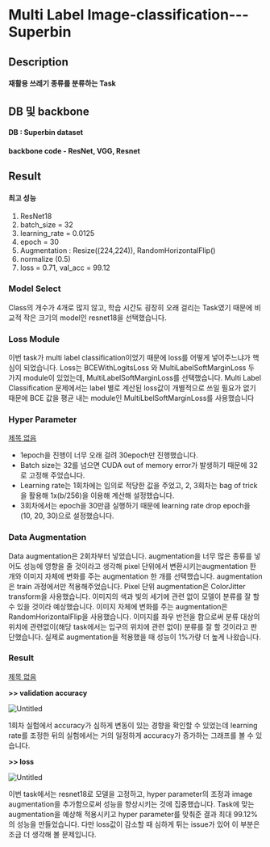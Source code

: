 # Multi Label Image-classification---Superbin
## Description
#### 재활용 쓰레기 종류를 분류하는 Task

## DB 및 backbone
#### DB : Superbin dataset
#### backbone code - ResNet, VGG, Resnet 


## Result
#### 최고 성능
1. ResNet18
2. batch_size = 32
3. learning_rate = 0.0125
4. epoch = 30
5. Augmentation : Resize((224,224)), RandomHorizontalFlip()
6. normalize (0.5)
7. loss = 0.71, val_acc = 99.12
### Model Select

 Class의 개수가 4개로 많지 않고, 학습 시간도 굉장히 오래 걸리는 Task였기 때문에 비교적 작은 크기의 model인 resnet18을 선택했습니다.

### Loss Module

 이번 task가 multi label classification이었기 때문에 loss를 어떻게 넣어주느냐가 핵심이 되었습니다. Loss는 BCEWithLogitsLoss 와 MultiLabelSoftMarginLoss 두 가지 module이 있었는데, MultiLabelSoftMarginLoss를 선택했습니다. Multi Label Classification 문제에서는 label 별로 계산된 loss값이 개별적으로 쓰일 필요가 없기 때문에 BCE 값을 평균 내는 module인 MultiLbelSoftMarginLoss를 사용했습니다

### Hyper Parameter

[제목 없음](https://www.notion.so/6fead37708954e298db0275a4930543a)

- 1epoch을 진행이 너무 오래 걸려 30epoch만 진행했습니다.
- Batch size는 32를 넘으면 CUDA out of memory error가 발생하기 때문에 32로 고정해 주었습니다.
- Learning rate는 1회차에는 임의로 적당한 값을 주었고, 2, 3회차는 bag of trick을 활용해 1x(b/256)을 이용해 계산해 설정했습니다.
- 3회차에서는 epoch을 30만큼 실행하기 때문에 learning rate drop epoch을 (10, 20, 30)으로 설정했습니다.

### Data Augmentation

 Data augmentation은 2회차부터 넣었습니다. augmentation을 너무 많은 종류를 넣어도 성능에 영향을 줄 것이라고 생각해 pixel 단위에서 변환시키는augmentation 한 개와 이미지 자체에 변화를 주는 augmentation 한 개를 선택했습니다. augmentation은 train 과정에서만 적용해주었습니다.
Pixel 단위 augmentation은 ColorJitter transform을 사용했습니다. 이미지의 색과 빛의 세기에 관련 없이 모델이 분류를 잘 할 수 있을 것이라 예상했습니다. 이미지 자체에 변화를 주는 augmentation은 RandomHorizontalFlip을 사용했습니다. 이미지를 좌우 반전을 함으로써 분류 대상의 위치에 관련없이(해당 task에서는 입구의 위치에 관련 없이) 분류를 잘 할 것이라고 판단했습니다. 실제로 augmentation을 적용했을 때 성능이 1%가량 더 높게 나왔습니다.

### Result

[제목 없음](https://www.notion.so/fc45a25ba710414ab92235d78f4b14ae)

**>> validation accuracy**

![Untitled](https://s3-us-west-2.amazonaws.com/secure.notion-static.com/b0e83f41-1c81-4839-ac93-a197d6040f00/Untitled.png)

 1회차 실험에서 accuracy가 심하게 변동이 있는 경향을 확인할 수 있었는데 learning rate를 조정한 뒤의 실험에서는 거의 일정하게 accuracy가 증가하는 그래프를 볼 수 있습니다.

**>> loss**

![Untitled](https://s3-us-west-2.amazonaws.com/secure.notion-static.com/615e8510-87d6-454a-bfec-42a6809039b7/Untitled.png)

  이번 task에서는 resnet18로 모델을 고정하고, hyper parameter의 조정과 image augmentation을 추가함으로써 성능을 향상시키는 것에 집중했습니다. Task에 맞는 augmentation을 예상해 적용시키고 hyper parameter를 맞춰준 결과 최대 99.12%의 성능을 만들었습니다. 다만 loss값이 감소할 때 심하게 튀는 issue가 있어 이 부분은 조금 더 생각해 볼 문제입니다.
